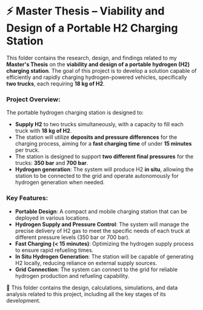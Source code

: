 # ⚡ Master Thesis – Viability and Design of a Portable H2 Charging Station

This folder contains the research, design, and findings related to my **Master's Thesis** on the **viability and design of a portable hydrogen (H2) charging station**. The goal of this project is to develop a solution capable of efficiently and rapidly charging hydrogen-powered vehicles, specifically **two trucks**, each requiring **18 kg of H2**.

### Project Overview:
The portable hydrogen charging station is designed to:
- **Supply H2** to two trucks simultaneously, with a capacity to fill each truck with **18 kg of H2**.
- The station will utilize **deposits and pressure differences** for the charging process, aiming for a **fast charging time** of under **15 minutes** per truck.
- The station is designed to support **two different final pressures** for the trucks: **350 bar** and **700 bar**.
- **Hydrogen generation**: The system will produce H2 **in situ**, allowing the station to be connected to the grid and operate autonomously for hydrogen generation when needed.

### Key Features:
- **Portable Design**: A compact and mobile charging station that can be deployed in various locations.
- **Hydrogen Supply and Pressure Control**: The system will manage the precise delivery of H2 gas to meet the specific needs of each truck at different pressure levels (350 bar or 700 bar).
- **Fast Charging (< 15 minutes)**: Optimizing the hydrogen supply process to ensure rapid refueling times.
- **In Situ Hydrogen Generation**: The station will be capable of generating H2 locally, reducing reliance on external supply sources.
- **Grid Connection**: The system can connect to the grid for reliable hydrogen production and refueling capability.

📂 This folder contains the design, calculations, simulations, and data analysis related to this project, including all the key stages of its development.
